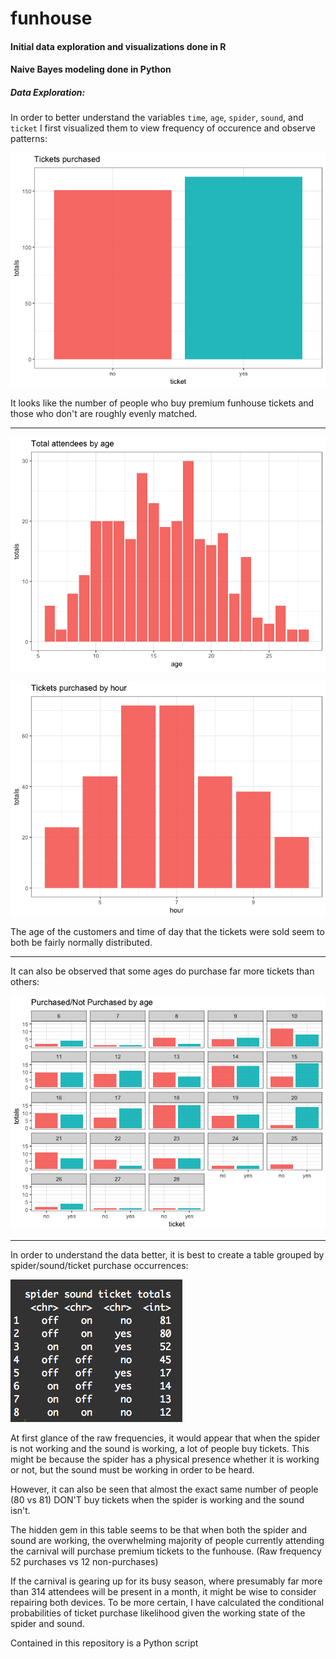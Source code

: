 # funhouse

#### Initial data exploration and visualizations done in R
#### Naive Bayes modeling done in Python

##### Data Exploration:

In order to better understand the variables `time`, `age`, `spider`, `sound`, and `ticket` I first visualized them to view frequency of occurence and observe patterns: 

![](/tixPlot.png)

It looks like the number of people who buy premium funhouse tickets and those who don't are roughly evenly matched. 

-------------------------------------------

![](/agePlot.png)

![](/hourPlot.png)

The age of the customers and time of day that the tickets were sold seem to both be fairly normally distributed.

-------------------------------------------

It can also be observed that some ages do purchase far more tickets than others:

![](/ageTixPlot.png)

-------------------------------------------

In order to understand the data better, it is best to create a table grouped by spider/sound/ticket purchase occurrences:

![](/tableSpiderSoundTicket.png)

At first glance of the raw frequencies, it would appear that when the spider is not working and the sound is working, a lot of people buy tickets. This might be because the spider has a physical presence whether it is working or not, but the sound must be working in order to be heard. 

However, it can also be seen that almost the exact same number of people (80 vs 81) DON'T buy tickets when the spider is working and the sound isn't. 

The hidden gem in this table seems to be that when both the spider and sound are working, the overwhelming majority of people currently attending the carnival will purchase premium tickets to the funhouse. (Raw frequency 52 purchases vs 12 non-purchases)

If the carnival is gearing up for its busy season, where presumably far more than 314 attendees will be present in a month, it might be wise to consider repairing both devices. To be more certain, I have calculated the conditional probabilities of ticket purchase likelihood given the working state of the spider and sound. 

Contained in this repository is a Python script 

